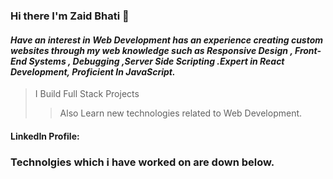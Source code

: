 ### Hi there I'm Zaid Bhati  👋

#### _Have an interest in Web Development has an experience creating custom websites through my web knowledge such as Responsive Design , Front-End Systems , Debugging ,Server Side Scripting .Expert in React Development, Proficient In JavaScript._



> I Build Full Stack Projects
>
>> Also Learn new technologies related to Web Development.


#### LinkedIn Profile:



### Technolgies which i have worked on are down below.


<!--
**Zaidbhati10114/Zaidbhati10114** is a ✨ _special_ ✨ repository because its `README.md` (this file) appears on your GitHub profile.

Here are some ideas to get you started:

- 🔭 I’m currently working on ...
- 🌱 I’m currently learning ...
- 👯 I’m looking to collaborate on ...
- 🤔 I’m looking for help with ...
- 💬 Ask me about ...
- 📫 How to reach me: ...
- 😄 Pronouns: ...
- ⚡ Fun fact: ...
-->
